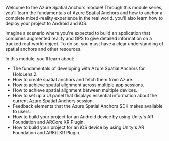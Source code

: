 Welcome to the Azure Spatial Anchors module! Through this module series, you'll learn the fundamentals of Azure Spatial Anchors and how to anchor a complete mixed-reality experience in the real world. you'll also learn how to deploy your project to Android and iOS.

Imagine a scenario where you're expected to build an application that combines augmented reality and GPS to give detailed information on a tracked real-world object. To do so, you must have a clear understanding of spatial anchors and other resources.

In this module, you'll learn about:

* The fundamentals of developing with Azure Spatial Anchors for HoloLens 2.
* How to create spatial anchors and fetch them from Azure.
* How to achieve spatial alignment across multiple app sessions.
* How to achieve spatial alignment between multiple devices.
* How to set up a UI panel that displays essential information about the current Azure Spatial Anchors session.
* Feedback elements that the Azure Spatial Anchors SDK makes available to users.
* How to build your project for an Android device by using Unity's AR Foundation and ARCore XR Plugin.
* How to build your project for an iOS device by using Unity's AR Foundation and ARKit XR Plugin.
